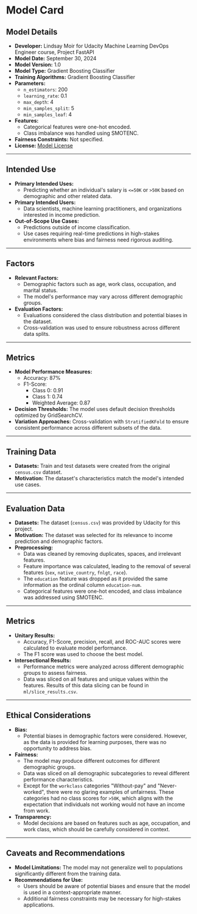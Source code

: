 # Model Card

## Model Details

- **Developer:** Lindsay Moir for Udacity Machine Learning DevOps Engineer course, Project FastAPI
- **Model Date:** September 30, 2024
- **Model Version:** 1.0
- **Model Type:** Gradient Boosting Classifier
- **Training Algorithms:** Gradient Boosting Classifier
- **Parameters:**
  - `n_estimators`: 200
  - `learning_rate`: 0.1
  - `max_depth`: 4
  - `min_samples_split`: 5
  - `min_samples_leaf`: 4
- **Features:**
  - Categorical features were one-hot encoded.
  - Class imbalance was handled using SMOTENC.
- **Fairness Constraints:** Not specified.
- **License:** [Model License](https://github.com/LindsayMoir/FastAPI_Heroku_CICD/blob/main/starter/model_card.md)

---

## Intended Use

- **Primary Intended Uses:**
  - Predicting whether an individual's salary is `<=50K` or `>50K` based on demographic and other related data.
- **Primary Intended Users:**
  - Data scientists, machine learning practitioners, and organizations interested in income prediction.
- **Out-of-Scope Use Cases:**
  - Predictions outside of income classification.
  - Use cases requiring real-time predictions in high-stakes environments where bias and fairness need rigorous auditing.

---

## Factors

- **Relevant Factors:**
  - Demographic factors such as age, work class, occupation, and marital status.
  - The model's performance may vary across different demographic groups.
- **Evaluation Factors:**
  - Evaluations considered the class distribution and potential biases in the dataset.
  - Cross-validation was used to ensure robustness across different data splits.

---

## Metrics

- **Model Performance Measures:**
  - Accuracy: 87%
  - F1-Score: 
    - Class 0: 0.91 
    - Class 1: 0.74 
    - Weighted Average: 0.87
- **Decision Thresholds:** The model uses default decision thresholds optimized by GridSearchCV.
- **Variation Approaches:** Cross-validation with `StratifiedKFold` to ensure consistent performance across different subsets of the data.

---

## Training Data

- **Datasets:** Train and test datasets were created from the original `census.csv` dataset.
- **Motivation:** The dataset's characteristics match the model's intended use cases.

---

## Evaluation Data

- **Datasets:** The dataset (`census.csv`) was provided by Udacity for this project.
- **Motivation:** The dataset was selected for its relevance to income prediction and demographic factors.
- **Preprocessing:**
  - Data was cleaned by removing duplicates, spaces, and irrelevant features.
  - Feature importance was calculated, leading to the removal of several features (`sex`, `native_country`, `fnlgt`, `race`).
  - The `education` feature was dropped as it provided the same information as the ordinal column `education-num`.
  - Categorical features were one-hot encoded, and class imbalance was addressed using SMOTENC.

---

## Metrics

- **Unitary Results:**
  - Accuracy, F1-Score, precision, recall, and ROC-AUC scores were calculated to evaluate model performance. 
  - The F1 score was used to choose the best model.
- **Intersectional Results:**
  - Performance metrics were analyzed across different demographic groups to assess fairness.
  - Data was sliced on all features and unique values within the features. Results of this data slicing can be found in `ml/slice_results.csv`.

---

## Ethical Considerations

- **Bias:**
  - Potential biases in demographic factors were considered. However, as the data is provided for learning purposes, there was no opportunity to address bias.
- **Fairness:**
  - The model may produce different outcomes for different demographic groups. 
  - Data was sliced on all demographic subcategories to reveal different performance characteristics.
  - Except for the `workclass` categories "Without-pay" and "Never-worked", there were no glaring examples of unfairness. These categories had no class scores for `>50K`, which aligns with the expectation that individuals not working would not have an income from work.
- **Transparency:**
  - Model decisions are based on features such as age, occupation, and work class, which should be carefully considered in context.

---

## Caveats and Recommendations

- **Model Limitations:** The model may not generalize well to populations significantly different from the training data.
- **Recommendations for Use:** 
  - Users should be aware of potential biases and ensure that the model is used in a context-appropriate manner.
  - Additional fairness constraints may be necessary for high-stakes applications.
